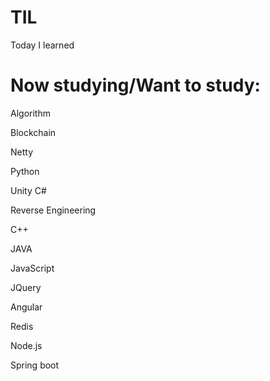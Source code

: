 # TIL
Today I learned

# Now studying/Want to study:
Algorithm

Blockchain

Netty

Python

Unity C#

Reverse Engineering

C++

JAVA

JavaScript

JQuery

Angular

Redis

Node.js

Spring boot
